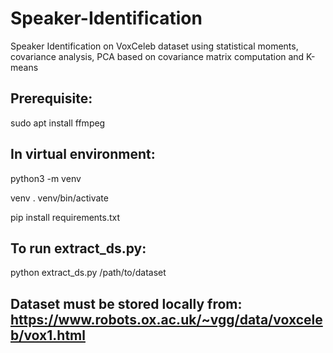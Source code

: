 # Speaker-Identification
Speaker Identification on VoxCeleb dataset using statistical moments, covariance analysis, PCA based on covariance matrix computation and K-means

## Prerequisite:

sudo apt install ffmpeg

## In virtual environment:

python3 -m venv

venv . venv/bin/activate 

pip install requirements.txt

## To run extract_ds.py:

python extract_ds.py /path/to/dataset

## Dataset must be stored locally from: https://www.robots.ox.ac.uk/~vgg/data/voxceleb/vox1.html
